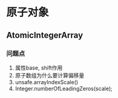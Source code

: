 # 原子对象

##  AtomicIntegerArray

### 问题点

1.   属性base,  shift作用
2. 原子数组为什么要计算偏移量
3.  unsafe.arrayIndexScale()
4.  Integer.numberOfLeadingZeros(scale);